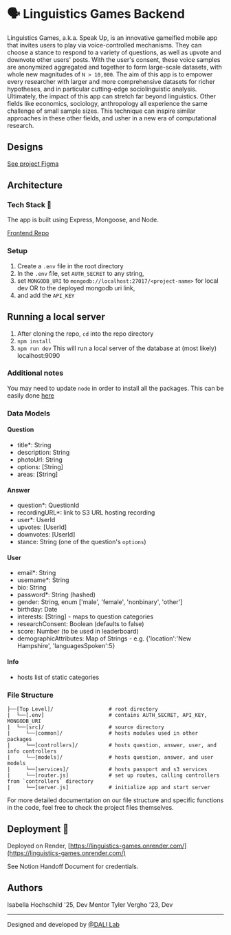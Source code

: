 # 🗣 Linguistics Games Backend

Linguistics Games, a.k.a. Speak Up, is an innovative gameified mobile app that invites users to play via voice-controlled mechanisms. They can choose a stance to respond to a variety of questions, as well as upvote and downvote other users' posts. With the user's consent, these voice samples are anonymized aggregated and together to form large-scale datasets, with whole new magnitudes of `N > 10,000`. The aim of this app is to empower every researcher with larger and more comprehensive datasets for richer hypotheses, and in particular cutting-edge sociolinguistic analysis. Ultimately, the impact of this app can stretch far beyond linguistics. Other fields like economics, sociology, anthropology all experience the same challenge of small sample sizes. This technique can inspire similar approaches in these other fields, and usher in a new era of computational research.

## Designs

[See project Figma](https://www.figma.com/file/rA2O0gfeSZ6mFjTjsPulWP/Linguistics-Games-22F)

## Architecture
### Tech Stack 🥞
The app is built using Express, Mongoose, and Node.

[Frontend Repo](https://github.com/)

### Setup

1. Create a `.env` file in the root directory
2. In the `.env` file, set `AUTH_SECRET` to any string, 
3. set `MONGODB_URI` to `mongodb://localhost:27017/<project-name>` for local dev OR to the deployed mongodb uri link,
4. and add the `API_KEY` 


## Running a local server 
1. After cloning the repo, `cd` into the repo directory
2. `npm install`
3. `npm run dev`
This will run a local server of the database at (most likely) localhost:9090

### Additional notes

You may need to update `node` in order to install all the packages. This can be easily done [here](https://nodejs.org/en/)

### Data Models

#### Question
- title*: String
- description: String
- photoUrl: String
- options: [String]
- areas: [String]

#### Answer
- question*: QuestionId
- recordingURL*: link to S3 URL hosting recording
- user*: UserId
- upvotes: [UserId]
- downvotes: [UserId]
- stance: String (one of the question's `options`)

#### User
- email*: String
- username*: String
- bio: String
- password*: String (hashed)
- gender: String, enum ['male', 'female', 'nonbinary', 'other']
- birthday: Date
- interests: [String] - maps to question categories
- researchConsent: Boolean (defaults to false)
- score: Number (to be used in leaderboard)
- demographicAttributes: Map of Strings - e.g. {'location':'New Hampshire', 'languagesSpoken':5}

#### Info
- hosts list of static categories

### File Structure

```
├──[Top Level]/                  # root directory
|  └──[.env]                     # contains AUTH_SECRET, API_KEY, MONGODB_URI
|  └──[src]/                     # source directory
|     └──[common]/               # hosts modules used in other packages
|     └──[controllers]/          # hosts question, answer, user, and info controllers
|     └──[models]/               # hosts question, answer, and user models
|     └──[services]/             # hosts passport and s3 services
|     └──[router.js]             # set up routes, calling controllers from `controllers` directory
|     └──[server.js]             # initialize app and start server
```

For more detailed documentation on our file structure and specific functions in the code, feel free to check the project files themselves.

## Deployment 🚀

Deployed on Render, [https://linguistics-games.onrender.com/](https://linguistics-games.onrender.com/)

See Notion Handoff Document for credentials.

## Authors
Isabella Hochschild '25, Dev Mentor
Tyler Vergho '23, Dev

---
Designed and developed by [@DALI Lab](https://github.com/dali-lab)